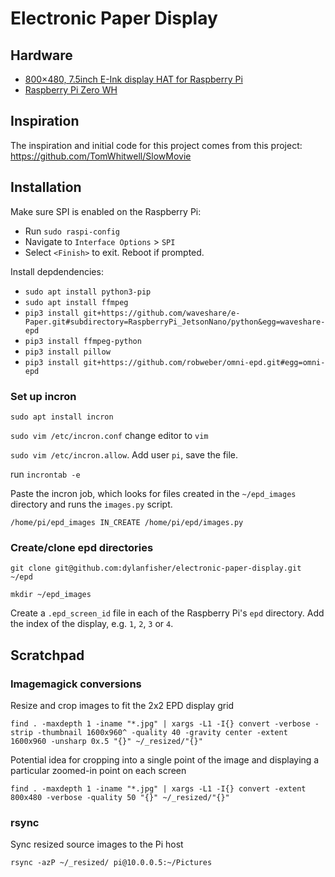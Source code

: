 # Electronic Paper Display

## Hardware

- [800×480, 7.5inch E-Ink display HAT for Raspberry Pi](https://www.waveshare.com/7.5inch-e-paper-hat.htm)
- [Raspberry Pi Zero WH](https://www.raspberrypi.com/products/raspberry-pi-zero/)

## Inspiration

The inspiration and initial code for this project comes from this project: https://github.com/TomWhitwell/SlowMovie

## Installation

Make sure SPI is enabled on the Raspberry Pi:

- Run `sudo raspi-config`
- Navigate to `Interface Options` > `SPI`
- Select `<Finish>` to exit. Reboot if prompted.

Install depdendencies:

- `sudo apt install python3-pip`
- `sudo apt install ffmpeg`
- `pip3 install git+https://github.com/waveshare/e-Paper.git#subdirectory=RaspberryPi_JetsonNano/python&egg=waveshare-epd`
- `pip3 install ffmpeg-python`
- `pip3 install pillow`
- `pip3 install git+https://github.com/robweber/omni-epd.git#egg=omni-epd`

### Set up incron

`sudo apt install incron`

`sudo vim /etc/incron.conf` change editor to `vim`

`sudo vim /etc/incron.allow`. Add user `pi`, save the file.

run `incrontab -e`

Paste the incron job, which looks for files created in the `~/epd_images` directory and runs the `images.py` script.

`/home/pi/epd_images IN_CREATE /home/pi/epd/images.py`

### Create/clone epd directories

`git clone git@github.com:dylanfisher/electronic-paper-display.git ~/epd`

`mkdir ~/epd_images`

Create a `.epd_screen_id` file in each of the Raspberry Pi's `epd` directory. Add the index of the display, e.g. `1`, `2`, `3` or `4`.

## Scratchpad

### Imagemagick conversions

Resize and crop images to fit the 2x2 EPD display grid

`find . -maxdepth 1 -iname "*.jpg" | xargs -L1 -I{} convert -verbose -strip -thumbnail 1600x960^ -quality 40 -gravity center -extent 1600x960 -unsharp 0x.5 "{}" ~/_resized/"{}"`

Potential idea for cropping into a single point of the image and displaying a particular zoomed-in point on each screen

`find . -maxdepth 1 -iname "*.jpg" | xargs -L1 -I{} convert -extent 800x480 -verbose -quality 50 "{}" ~/_resized/"{}"`

### rsync

Sync resized source images to the Pi host

`rsync -azP ~/_resized/ pi@10.0.0.5:~/Pictures`
